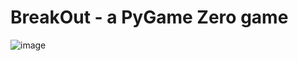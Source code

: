 # BreakOut - a PyGame Zero game

![image](https://cloud.githubusercontent.com/assets/167319/8002143/4950c7c0-0b64-11e5-9e1f-281baf12d14c.png)

